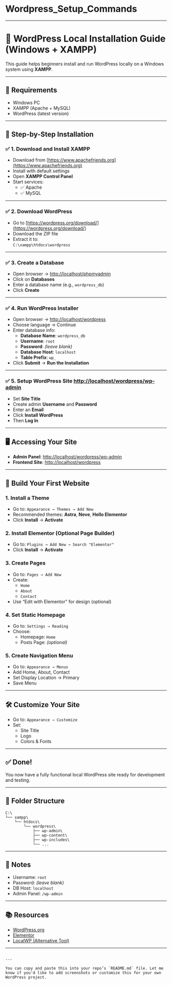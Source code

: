# Wordpress_Setup_Commands
---
# 📝 WordPress Local Installation Guide (Windows + XAMPP)

This guide helps beginners install and run WordPress locally on a Windows system using **XAMPP**.

---

## 🧰 Requirements

- Windows PC
- XAMPP (Apache + MySQL)
- WordPress (latest version)

---

## 🚀 Step-by-Step Installation

### ✅ 1. Download and Install XAMPP

- Download from [https://www.apachefriends.org](https://www.apachefriends.org)
- Install with default settings
- Open **XAMPP Control Panel**
- Start services:
  - ✅ Apache
  - ✅ MySQL

---

### ✅ 2. Download WordPress

- Go to [https://wordpress.org/download/](https://wordpress.org/download/)
- Download the ZIP file
- Extract it to:  
  `C:\xampp\htdocs\wordpress`

---

### ✅ 3. Create a Database

- Open browser → [http://localhost/phpmyadmin](http://localhost/phpmyadmin)
- Click on **Databases**
- Enter a database name (e.g., `wordpress_db`)
- Click **Create**

---

### ✅ 4. Run WordPress Installer

- Open browser → [http://localhost/wordpress](http://localhost/wordpress)
- Choose language → Continue
- Enter database info:
  - **Database Name**: `wordpress_db`
  - **Username**: `root`
  - **Password**: *(leave blank)*
  - **Database Host**: `localhost`
  - **Table Prefix**: `wp_`
- Click **Submit** → **Run the Installation**

---

### ✅ 5. Setup WordPress Site  [http://localhost/wordpress/wp-admin](http://localhost/wordpress/wp-admin)

- Set **Site Title**
- Create admin **Username** and **Password**
- Enter an **Email**
- Click **Install WordPress**
- Then **Log In**

---

## 🖥️ Accessing Your Site

- **Admin Panel**: [http://localhost/wordpress/wp-admin](http://localhost/wordpress/wp-admin)
- **Frontend Site**: [http://localhost/wordpress](http://localhost/wordpress)

---

## 🎨 Build Your First Website

### 1. Install a Theme
- Go to: `Appearance → Themes → Add New`
- Recommended themes: **Astra**, **Neve**, **Hello Elementor**
- Click **Install** → **Activate**

### 2. Install Elementor (Optional Page Builder)
- Go to: `Plugins → Add New → Search "Elementor"`
- Click **Install** → **Activate**

### 3. Create Pages
- Go to: `Pages → Add New`
- Create:
  - `Home`
  - `About`
  - `Contact`
- Use “Edit with Elementor” for design (optional)

### 4. Set Static Homepage
- Go to: `Settings → Reading`
- Choose:
  - Homepage: `Home`
  - Posts Page: *(optional)*

### 5. Create Navigation Menu
- Go to: `Appearance → Menus`
- Add Home, About, Contact
- Set Display Location → Primary
- Save Menu

---

## 🛠 Customize Your Site

- Go to: `Appearance → Customize`
- Set:
  - Site Title
  - Logo
  - Colors & Fonts

---

## ✅ Done!

You now have a fully functional local WordPress site ready for development and testing.

---

## 📁 Folder Structure

```
C:\
└── xampp\
    └── htdocs\
        └── wordpress\
            ├── wp-admin\
            ├── wp-content\
            ├── wp-includes\
            └── ...
```

---

## 📌 Notes

- Username: `root`
- Password: *(leave blank)*
- DB Host: `localhost`
- Admin Panel: `/wp-admin`

---

## 📚 Resources

- [WordPress.org](https://wordpress.org/)
- [Elementor](https://elementor.com/)
- [LocalWP (Alternative Tool)](https://localwp.com/)

---

```

---

You can copy and paste this into your repo’s `README.md` file. Let me know if you'd like to add screenshots or customize this for your own WordPress project.
